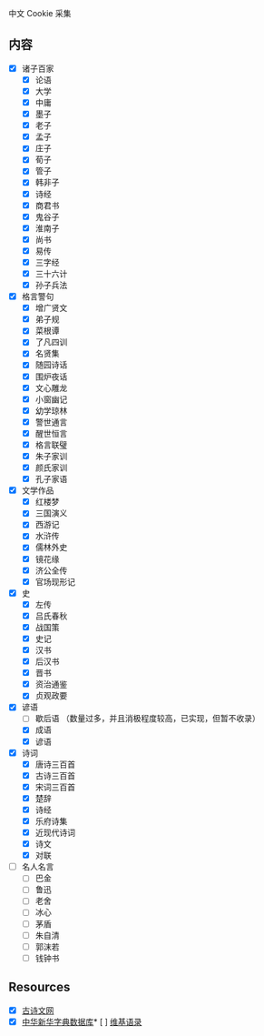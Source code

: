 
中文 Cookie 采集

## 内容

* [x] 诸子百家
  * [x] 论语
  * [x] 大学
  * [x] 中庸
  * [x] 墨子
  * [x] 老子
  * [x] 孟子
  * [x] 庄子
  * [x] 荀子
  * [x] 管子
  * [x] 韩非子
  * [x] 诗经
  * [x] 商君书
  * [x] 鬼谷子
  * [x] 淮南子
  * [x] 尚书
  * [x] 易传
  * [x] 三字经
  * [x] 三十六计
  * [x] 孙子兵法
* [x] 格言警句
  * [x] 增广贤文
  * [x] 弟子规
  * [x] 菜根谭
  * [x] 了凡四训
  * [x] 名贤集
  * [x] 随园诗话
  * [x] 围炉夜话
  * [x] 文心雕龙
  * [x] 小窗幽记
  * [x] 幼学琼林
  * [x] 警世通言
  * [x] 醒世恒言
  * [x] 格言联璧
  * [x] 朱子家训
  * [x] 颜氏家训
  * [x] 孔子家语
* [x] 文学作品
  * [x] 红楼梦
  * [x] 三国演义
  * [x] 西游记
  * [x] 水浒传
  * [x] 儒林外史
  * [x] 镜花缘
  * [x] 济公全传
  * [x] 官场现形记
* [x] 史
  * [x] 左传
  * [x] 吕氏春秋
  * [x] 战国策
  * [x] 史记
  * [x] 汉书
  * [x] 后汉书
  * [x] 晋书
  * [x] 资治通鉴
  * [x] 贞观政要
* [x] 谚语
  * [ ] 歇后语 （数量过多，并且消极程度较高，已实现，但暂不收录）
  * [x] 成语
  * [x] 谚语
* [x] 诗词
  * [x] 唐诗三百首
  * [x] 古诗三百首
  * [x] 宋词三百首
  * [x] 楚辞
  * [x] 诗经
  * [x] 乐府诗集
  * [x] 近现代诗词
  * [x] 诗文
  * [x] 对联
* [ ] 名人名言
  * [ ] 巴金
  * [ ] 鲁迅
  * [ ] 老舍
  * [ ] 冰心
  * [ ] 茅盾
  * [ ] 朱自清
  * [ ] 郭沫若
  * [ ] 钱钟书

## Resources

* [x] [古诗文网](https://www.gushiwen.cn/)
* [x] [中华新华字典数据库](https://github.com/pwxcoo/chinese-xinhua)* [ ] [维基语录](https://zh.wikiquote.org/wiki/%E9%A6%96%E9%A1%B5)

